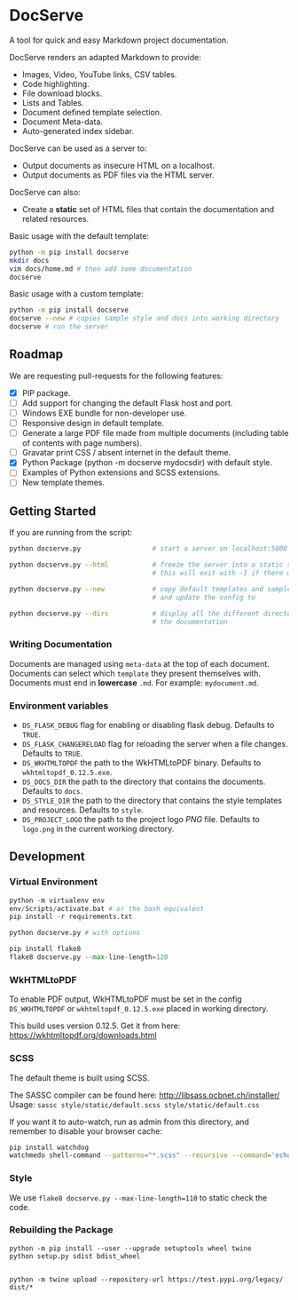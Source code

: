 # DocServe

A tool for quick and easy Markdown project documentation.

DocServe renders an adapted Markdown to provide:

* Images, Video, YouTube links, CSV tables.
* Code highlighting.
* File download blocks.
* Lists and Tables.
* Document defined template selection.
* Document Meta-data.
* Auto-generated index sidebar.

DocServe can be used as a server to:

* Output documents as insecure HTML on a localhost.
* Output documents as PDF files via the HTML server.

DocServe can also:

* Create a **static** set of HTML files that contain the documentation and related resources.

Basic usage with the default template:

```bash
python -m pip install docserve
mkdir docs
vim docs/home.md # then add some documentation
docserve
```

Basic usage with a custom template:

```bash
python -m pip install docserve
docserve --new # copies sample style and docs into working directory
docserve # run the server
```

## Roadmap

We are requesting pull-requests for the following features:

* [X] PIP package.
* [ ] Add support for changing the default Flask host and port.
* [ ] Windows EXE bundle for non-developer use.
* [ ] Responsive design in default template.
* [ ] Generate a large PDF file made from multiple documents (including table of contents with page numbers).
* [ ] Gravatar print CSS / absent internet in the default theme.
* [X] Python Package (python -m docserve mydocsdir) with default style.
* [ ] Examples of Python extensions and SCSS extensions.
* [ ] New template themes.

## Getting Started

If you are running from the script:

```bash
python docserve.py                  # start a server on localhost:5000

python docserve.py --html           # freeze the server into a static site as a set of HTML files
                                    # this will exit with -1 if there was a problem parsing any file

python docserve.py --new            # copy default templates and sample docs into the working directory
                                    # and update the config to

python docserve.py --dirs           # display all the different directories docserve will use to generate
                                    # the documentation
```

### Writing Documentation

Documents are managed using `meta-data` at the top of each document.
Documents can select which `template` they present themselves with.
Documents must end in **lowercase** `.md`.  For example: `mydocument.md`.


### Environment variables

* `DS_FLASK_DEBUG` flag for enabling or disabling flask debug. Defaults to `TRUE`.
* `DS_FLASK_CHANGERELOAD` flag for reloading the server when a file changes.  Defaults to `TRUE`.
* `DS_WKHTMLTOPDF` the path to the WkHTMLtoPDF binary. Defaults to `wkhtmltopdf_0.12.5.exe`.
* `DS_DOCS_DIR` the path to the directory that contains the documents. Defaults to `docs`.
* `DS_STYLE_DIR` the path to the directory that contains the style templates and resources. Defaults to `style`.
* `DS_PROJECT_LOGO` the path to the project logo *PNG* file.  Defaults to `logo.png` in the current working directory.

## Development

### Virtual Environment

```python
python -m virtualenv env
env/Scripts/activate.bat # or the bash equivalent
pip install -r requirements.txt
```

```python
python docserve.py # with options
```

```python
pip install flake8
flake8 docserve.py --max-line-length=120
```

### WkHTMLtoPDF

To enable PDF output, WkHTMLtoPDF must be set in the config `DS_WKHTMLTOPDF` or `wkhtmltopdf_0.12.5.exe` placed in working directory.

This build uses version 0.12.5. Get it from here: https://wkhtmltopdf.org/downloads.html

### SCSS

The default theme is built using SCSS.

The SASSC compiler can be found here: http://libsass.ocbnet.ch/installer/
Usage: `sassc style/static/default.scss style/static/default.css`

If you want it to auto-watch, run as admin from this directory, and remember to disable your browser cache:

```bash
pip install watchdog
watchmedo shell-command --patterns="*.scss" --recursive --command='echo "${watch_src_path}" && sassc style/static/default.scss style/static/default.css' .
````

### Style

We use `flake8 docserve.py --max-line-length=110` to static check the code.

### Rebuilding the Package

```
python -m pip install --user --upgrade setuptools wheel twine
python setup.py sdist bdist_wheel


python -m twine upload --repository-url https://test.pypi.org/legacy/ dist/*
```
